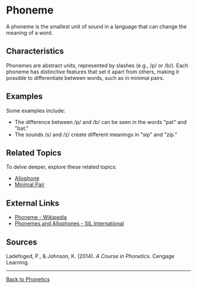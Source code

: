 # Phoneme

A phoneme is the smallest unit of sound in a language that can change the meaning of a word.


## Characteristics

Phonemes are abstract units, represented by slashes (e.g., /p/ or /b/). Each phoneme has distinctive features that set it apart from others, making it possible to differentiate between words, such as in minimal pairs.

## Examples

Some examples include:

- The difference between /p/ and /b/ can be seen in the words "pat" and "bat."
- The sounds /s/ and /z/ create different meanings in "sip" and "zip."

## Related Topics

To delve deeper, explore these related topics:

- [Allophone](../Phonology/Allophone.md)
- [Minimal Pair](Minimal-Pair.md)

## External Links

- [Phoneme - Wikipedia](https://en.wikipedia.org/wiki/Phoneme)
- [Phonemes and Allophones - SIL International](https://glossary.sil.org/term/phoneme)

## Sources

Ladefoged, P., & Johnson, K. (2014). *A Course in Phonetics*. Cengage Learning.

---

[Back to Phonetics](../README.md)
